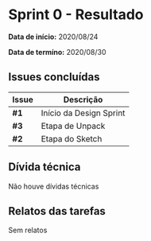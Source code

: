 # Sprint 0 - Resultado

**Data de início:** 2020/08/24

**Data de termíno:** 2020/08/30

## Issues concluídas

|Issue|Descrição|
|-----|---------|
|**#1**|Início da Design Sprint|
|**#3**|Etapa de Unpack|
|**#2**|Etapa do Sketch|

## Dívida técnica

Não houve dívidas técnicas

## Relatos das tarefas

Sem relatos
